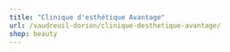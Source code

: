 ```yaml
---
title: "Clinique d'esthétique Avantage"
url: /vaudreuil-dorion/clinique-desthetique-avantage/
shop: beauty
---
```

